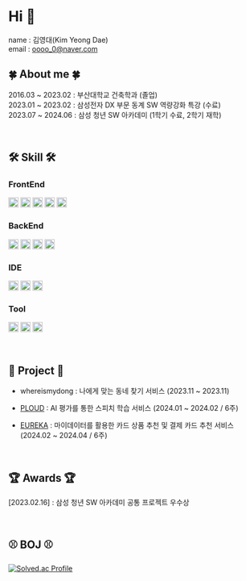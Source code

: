 # Hi 👋

name : 김영대(Kim Yeong Dae)</br>
email : oooo_0@naver.com

## :four_leaf_clover: About me :four_leaf_clover:
2016.03 ~ 2023.02 : 부산대학교 건축학과 (졸업)</br>
2023.01 ~ 2023.02 : 삼성전자 DX 부문 동계 SW 역량강화 특강 (수료)</br>
2023.07 ~ 2024.06 : 삼성 청년 SW 아카데미 (1학기 수료, 2학기 재학)

<br />

## :hammer_and_wrench: Skill :hammer_and_wrench:

### FrontEnd
<img src="https://img.shields.io/badge/html5-E34F26?style=for-the-badge&logo=css3&logoColor=white" height="20"> <img src="https://img.shields.io/badge/css3-1572B6?style=for-the-badge&logo=css3&logoColor=white" height="20"> <img src="https://img.shields.io/badge/javascript-F7DF1E?style=for-the-badge&logo=javascript&logoColor=black" height="20"> <img src="https://img.shields.io/badge/vue.js-4FC08D?style=for-the-badge&logo=vue.js&logoColor=white" height="20"> <img src="https://img.shields.io/badge/react-61DAFB?style=for-the-badge&logo=react&logoColor=black" height="20">

### BackEnd
<img src="https://img.shields.io/badge/java-007396?style=for-the-badge&logo=java&logoColor=white" height="20"> <img src="https://img.shields.io/badge/springboot-6DB33F?style=for-the-badge&logo=springboot&logoColor=white" height="20"> <img src="https://img.shields.io/badge/mysql-4479A1?style=for-the-badge&logo=mysql&logoColor=white" height="20"> <img src="https://img.shields.io/badge/jpa hibernate-B6A975?style=for-the-badge&logo=hibernate&logoColor=white" height="20"> 

### IDE
<img src="https://img.shields.io/badge/eclipseide-39305E?style=for-the-badge&logo=eclipseide&logoColor=white" height="20"> <img src="https://img.shields.io/badge/intellijidea-000000?style=for-the-badge&logo=intellijidea&logoColor=white" height="20"> <img src="https://img.shields.io/badge/visualstudiocode-3AA4EA?style=for-the-badge&logo=visualstudiocode&logoColor=white" height="20">

### Tool
<img src="https://img.shields.io/badge/jira-0052CC?style=for-the-badge&logo=jirasoftware&logoColor=white" height="20"> <img src="https://img.shields.io/badge/gerrit-A5F7A5?style=for-the-badge&logo=gerrit&logoColor=white" height="20"> <img src="https://img.shields.io/badge/notion-000000?style=for-the-badge&logo=notion&logoColor=white" height="20">

<br />

## :art: Project :art:
- whereismydong : 나에게 맞는 동네 찾기 서비스 (2023.11 ~ 2023.11)

- [PLOUD](https://github.com/0dyk/ploud) : AI 평가를 통한 스피치 학습 서비스 (2024.01 ~ 2024.02 / 6주)

- [EUREKA](https://github.com/0dyk/eureka) : 마이데이터를 활용한 카드 상품 추천 및 결제 카드 추천 서비스 (2024.02 ~ 2024.04 / 6주)

<br />

## :trophy: Awards :trophy:
[2023.02.16] : 삼성 청년 SW 아카데미 공통 프로젝트 우수상

<br />

## :baseball: BOJ :baseball:
[![Solved.ac Profile](http://mazassumnida.wtf/api/v2/generate_badge?boj=zerodyk)](https://solved.ac/zerodyk/)
